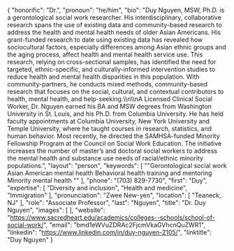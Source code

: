 {
  "honorific": "Dr.",
  "pronoun": "he/him",
  "bio": "Duy Nguyen, MSW, Ph.D. is a gerontological social work researcher. His interdisciplinary, collaborative research spans the use of existing data and community-based research to address the health and mental health needs of older Asian Americans. His grant-funded research to date using existing data has revealed how sociocultural factors, especially differences among Asian ethnic groups and the aging process, affect health and mental health service use. This research, relying on cross-sectional samples, has identified the need for targeted, ethnic-specific, and culturally-informed intervention studies to reduce health and mental health disparities in this population. With community-partners, he conducts mixed methods, community-based research that focuses on the social, cultural, and contextual contributors to health, mental health, and help-seeking.\\\n\\\nA Licensed Clinical Social Worker, Dr. Nguyen earned his BA and MSW degrees from Washington University in St. Louis, and his Ph.D. from Columbia University. He has held faculty appointments at Columbia University, New York University and Temple University, where he taught courses in research, statistics, and human behavior. Most recently, he directed the SAMHSA-funded Minority Fellowship Program at the Council on Social Work Education. The initiative increases the number of master’s and doctoral social workers to address the mental health and substance use needs of racial/ethnic minority populations.",
  "layout": "person",
  "keywords": [
    "\"Gerontological social work Asian American mental health Behavioral health training and mentoring  Minority mental health \""
  ],
  "phone": "(703) 829-7730",
  "first": "Duy",
  "expertise": [
    "Diversity and inclusion",
    "Health and medicine",
    "Immigration"
  ],
  "pronunciation": "Zwee New-yen",
  "location": [
    "Teaneck, NJ"
  ],
  "role": "Associate Professor",
  "last": "Nguyen",
  "title": "Dr. Duy Nguyen",
  "images": [
  ],
  "website": "https://www.sacredheart.edu/academics/colleges--schools/school-of-social-work/",
  "email": "bmd1eWVuZDRAc2FjcmVkaGVhcnQuZWR1",
  "linkedin": "https://www.linkedin.com/in/duy-nguyen-2105/",
  "linktitle": "Duy Nguyen"
}
